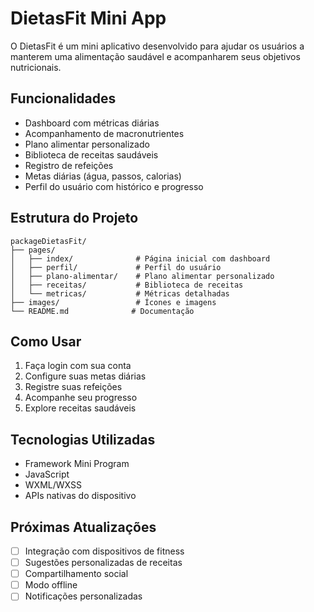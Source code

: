 # DietasFit Mini App

O DietasFit é um mini aplicativo desenvolvido para ajudar os usuários a manterem uma alimentação saudável e acompanharem seus objetivos nutricionais.

## Funcionalidades

- Dashboard com métricas diárias
- Acompanhamento de macronutrientes
- Plano alimentar personalizado
- Biblioteca de receitas saudáveis
- Registro de refeições
- Metas diárias (água, passos, calorias)
- Perfil do usuário com histórico e progresso

## Estrutura do Projeto

```
packageDietasFit/
├── pages/
│   ├── index/              # Página inicial com dashboard
│   ├── perfil/             # Perfil do usuário
│   ├── plano-alimentar/    # Plano alimentar personalizado
│   ├── receitas/           # Biblioteca de receitas
│   └── metricas/           # Métricas detalhadas
├── images/                 # Ícones e imagens
└── README.md              # Documentação
```

## Como Usar

1. Faça login com sua conta
2. Configure suas metas diárias
3. Registre suas refeições
4. Acompanhe seu progresso
5. Explore receitas saudáveis

## Tecnologias Utilizadas

- Framework Mini Program
- JavaScript
- WXML/WXSS
- APIs nativas do dispositivo

## Próximas Atualizações

- [ ] Integração com dispositivos de fitness
- [ ] Sugestões personalizadas de receitas
- [ ] Compartilhamento social
- [ ] Modo offline
- [ ] Notificações personalizadas 